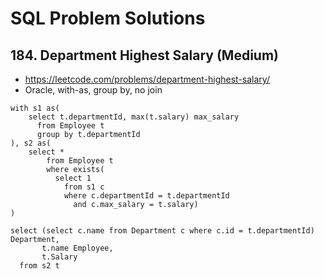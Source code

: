 # SQL Problem Solutions

## 184. Department Highest Salary (Medium)

- https://leetcode.com/problems/department-highest-salary/
- Oracle, with-as, group by, no join

```
with s1 as(
    select t.departmentId, max(t.salary) max_salary
      from Employee t
      group by t.departmentId
), s2 as(
    select *
        from Employee t
        where exists(
          select 1 
            from s1 c
            where c.departmentId = t.departmentId
              and c.max_salary = t.salary)
)

select (select c.name from Department c where c.id = t.departmentId) Department,
       t.name Employee,
       t.Salary
  from s2 t
```
